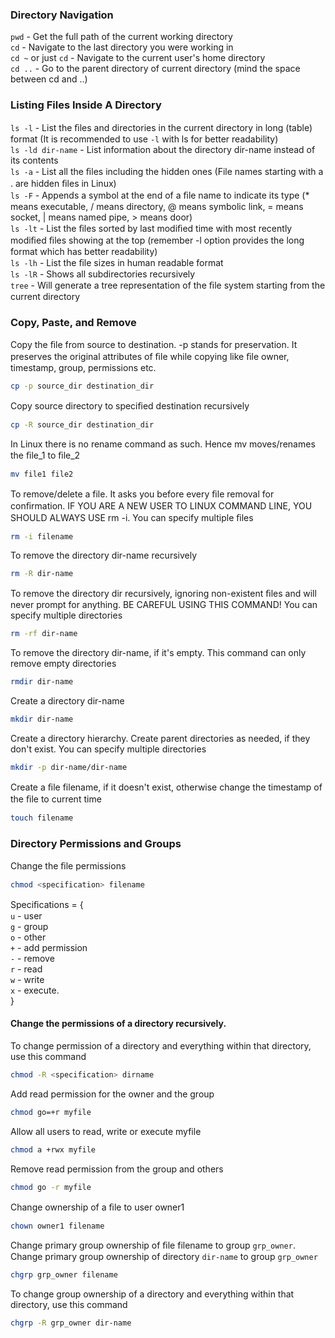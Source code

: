 ### Directory Navigation

`pwd` - Get the full path of the current working directory <br>
`cd`  - Navigate to the last directory you were working in <br>
`cd ~` or just `cd` - Navigate to the current user's home directory <br>
`cd ..` - Go to the parent directory of current directory (mind the space between cd and ..)


### Listing Files Inside A Directory

`ls -l` - List the ﬁles and directories in the current directory in long (table) format (It is recommended to use `-l` with ls for better readability) <br>
`ls -ld dir-name` - List information about the directory dir-name instead of its contents <br>
`ls -a` - List all the ﬁles including the hidden ones (File names starting with a . are hidden ﬁles in Linux) <br>
`ls -F` - Appends a symbol at the end of a ﬁle name to indicate its type (* means executable, / means directory, @ means symbolic link, = means socket, | means named pipe, > means door) <br>
`ls -lt` - List the ﬁles sorted by last modiﬁed time with most recently modiﬁed ﬁles showing at the top (remember -l option provides the long format which has better readability) <br>
`ls -lh` - List the ﬁle sizes in human readable format <br>
`ls -lR` - Shows all subdirectories recursively <br>
`tree` - Will generate a tree representation of the ﬁle system starting from the current directory 


### Copy, Paste, and Remove

Copy the ﬁle from source to destination. -p stands for preservation. It preserves the original attributes of ﬁle while copying like ﬁle owner, timestamp, group, permissions etc.
``` sh
cp -p source_dir destination_dir
```

Copy source directory to speciﬁed destination recursively
``` sh
cp -R source_dir destination_dir
````

In Linux there is no rename command as such. Hence mv moves/renames the ﬁle_1 to ﬁle_2
```sh
mv file1 file2
```

To remove/delete a file. It asks you before every ﬁle removal for conﬁrmation. IF YOU ARE A NEW USER TO LINUX COMMAND LINE, YOU SHOULD ALWAYS USE rm -i. You can specify multiple ﬁles
```sh
rm -i filename
```

To remove the directory dir-name recursively <br>
```sh
rm -R dir-name
```

To remove the directory dir recursively, ignoring non-existent ﬁles and will never prompt for anything. BE CAREFUL USING THIS COMMAND! You can specify multiple directories
```sh
rm -rf dir-name
```

To remove the directory dir-name, if it's empty. This command can only remove empty directories
```sh
rmdir dir-name
```

Create a directory dir-name
```sh
mkdir dir-name
```

Create a directory hierarchy. Create parent directories as needed, if they don't exist. You can specify multiple directories
```sh
mkdir -p dir-name/dir-name
```

Create a ﬁle filename, if it doesn't exist, otherwise change the timestamp of the ﬁle to current time 
```sh
touch filename
```


### Directory Permissions and Groups

Change the ﬁle permissions
```sh
chmod <specification> filename
```
  Speciﬁcations = { <br>
  `u` - user <br>
  `g` - group <br>
  `o` - other <br>
  `+` - add permission <br>
  `-` - remove <br>
  `r` - read <br>
  `w` - write <br>
  `x` - execute. <br>
  }


#### Change the permissions of a directory recursively. 

To change permission of a directory and everything within that directory, use this command
```sh
chmod -R <specification> dirname
```

Add read permission for the owner and the group
```sh
chmod go=+r myfile
```

Allow all users to read, write or execute myfile
```sh
chmod a +rwx myfile
```

Remove read permission from the group and others
```sh
chmod go -r myfile
```

Change ownership of a ﬁle to user owner1
```sh
chown owner1 filename
```

Change primary group ownership of ﬁle filename to group `grp_owner`. Change primary group ownership of directory `dir-name` to group `grp_owner`
```sh
chgrp grp_owner filename
```

To change group ownership of a directory and everything within that directory, use this command
```sh
chgrp -R grp_owner dir-name
```
